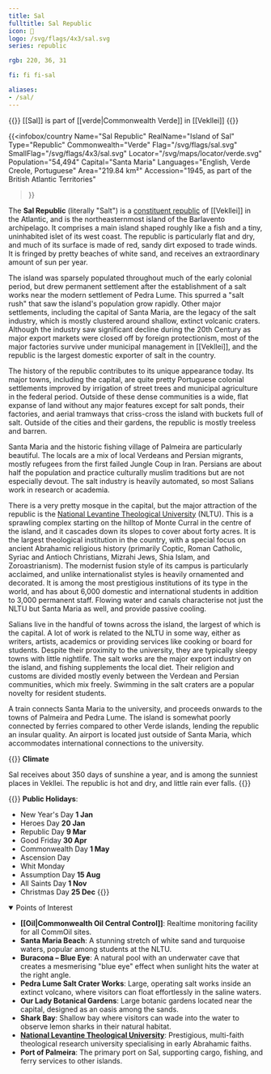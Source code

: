 ```yaml
---
title: Sal
fulltitle: Sal Republic
icon: 🧂
logo: /svg/flags/4x3/sal.svg
series: republic

rgb: 220, 36, 31

fi: fi fi-sal

aliases:
- /sal/
---
```

{{<note series>}}
[[Sal]] is part of [[verde|Commonwealth Verde]] in [[Vekllei]]
{{</note>}}

{{<infobox/country
	 Name="Sal Republic"
	 RealName="Island of Sal"
	 Type="Republic"
	 Commonwealth="Verde"
	 Flag="/svg/flags/sal.svg"
	 SmallFlag="/svg/flags/4x3/sal.svg"
	 Locator="/svg/maps/locator/verde.svg"
	 Population="54,494"
	 Capital="Santa Maria"
	 Languages="English, Verde Creole, Portuguese"
	 Area="219.84 km²"
	 Accession="1945, as part of the British Atlantic Territories"
 >}}

The <span class="fi fi-sal"></span> **Sal Republic** (literally "Salt") is a [constituent republic](/republics/) of [[Vekllei]] in the Atlantic, and is the northeasternmost island of the Barlavento archipelago. It comprises a main island shaped roughly like a fish and a tiny, uninhabited islet of its west coast. The republic is particularly flat and dry, and much of its surface is made of red, sandy dirt exposed to trade winds. It is fringed by pretty beaches of white sand, and receives an extraordinary amount of sun per year.

The island was sparsely populated throughout much of the early colonial period, but drew permanent settlement after the establishment of a salt works near the modern settlement of Pedra Lume. This spurred a "salt rush" that saw the island's population grow rapidly. Other major settlements, including the capital of Santa Maria, are the legacy of the salt industry, which is mostly clustered around shallow, extinct volcanic craters. Although the industry saw significant decline during the 20th Century as major export markets were closed off by foreign protectionism, most of the major factories survive under municipal management in [[Vekllei]], and the republic is the largest domestic exporter of salt in the country.

The history of the republic contributes to its unique appearance today. Its major towns, including the capital, are quite pretty Portuguese colonial settlements improved by irrigation of street trees and municipal agriculture in the federal period. Outside of these dense communities is a wide, flat expanse of land without any major features except for salt ponds, their factories, and aerial tramways that criss-cross the island with buckets full of salt. Outside of the cities and their gardens, the republic is mostly treeless and barren.

Santa Maria and the historic fishing village of Palmeira are particularly beautiful. The locals are a mix of local Verdeans and Persian migrants, mostly refugees from the first failed Jungle Coup in Iran. Persians are about half the population and practice culturally muslim traditions but are not especially devout. The salt industry is heavily automated, so most Salians work in research or academia.

There is a very pretty mosque in the capital, but the major attraction of the republic is the [National Levantine Theological University](/nltu/) (NLTU). This is a sprawling complex starting on the hilltop of Monte Curral in the centre of the island, and it cascades down its slopes to cover about forty acres. It is the largest theological institution in the country, with a special focus on ancient Abrahamic religious history (primarily Coptic, Roman Catholic, Syriac and Antioch Christians, Mizrahi Jews, Shia Islam, and Zoroastrianism). The modernist fusion style of its campus is particularly acclaimed, and unlike internationalist styles is heavily ornamented and decorated. It is among the most prestigious institutions of its type in the world, and has about 6,000 domestic and international students in addition to 3,000 permanent staff. Flowing water and canals characterise not just the NLTU but Santa Maria as well, and provide passive cooling.

Salians live in the handful of towns across the island, the largest of which is the capital. A lot of work is related to the NLTU in some way, either as writers, artists, academics or providing services like cooking or board for students. Despite their proximity to the university, they are typically sleepy towns with little nightlife. The salt works are the major export industry on the island, and fishing supplements the local diet. Their religion and customs are divided mostly evenly between the Verdean and Persian communities, which mix freely. Swimming in the salt craters are a popular novelty for resident students.

A train connects Santa Maria to the university, and proceeds onwards to the towns of Palmeira and Pedra Lume. The island is somewhat poorly connected by ferries compared to other Verde islands, lending the republic an insular quality. An airport is located just outside of Santa Maria, which accommodates international connections to the university.

{{<note table>}}
**Climate**

Sal receives about 350 days of sunshine a year, and is among the sunniest places in Vekllei. The republic is hot and dry, and little rain ever falls.
{{</note>}}

{{<note table>}}
**Public Holidays**:

* New Year's Day **1 Jan**
* Heroes Day **20 Jan**
* Republic Day **9 Mar**
* Good Friday **30 Apr**
* Commonwealth Day **1 May**
* Ascension Day
* Whit Monday
* Assumption Day **15 Aug**
* All Saints Day **1 Nov**
* Christmas Day **25 Dec**
{{</note>}}

<details open>
<summary>Points of Interest</summary>

- **[[Oil|Commonwealth Oil Central Control]]**: Realtime monitoring facility for all CommOil sites.
- **Santa Maria Beach**: A stunning stretch of white sand and turquoise waters, popular among students at the NLTU.
- **Buracona – Blue Eye**: A natural pool with an underwater cave that creates a mesmerising "blue eye" effect when sunlight hits the water at the right angle.
- **Pedra Lume Salt Crater Works**: Large, operating salt works inside an extinct volcano, where visitors can float effortlessly in the saline waters.
- **Our Lady Botanical Gardens**: Large botanic gardens located near the capital, designed as an oasis among the sands.
- **Shark Bay**: Shallow bay where visitors can wade into the water to observe lemon sharks in their natural habitat.
- **[National Levantine Theological University](/nltu/)**: Prestigious, multi-faith theological research university specialising in early Abrahamic faiths.
- **Port of Palmeira**: The primary port on Sal, supporting cargo, fishing, and ferry services to other islands.

</details>

